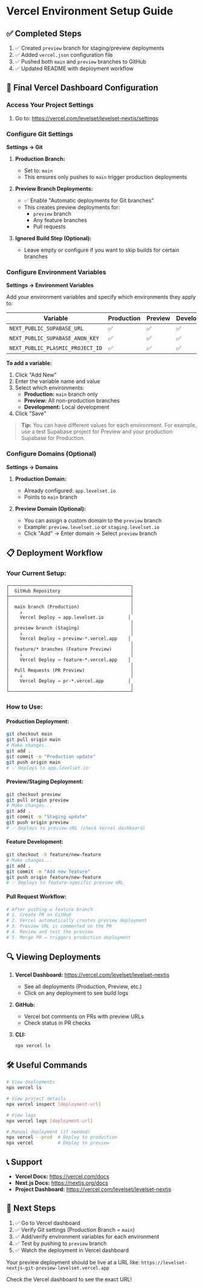 # Vercel Environment Setup Guide

## ✅ Completed Steps

1. ✅ Created `preview` branch for staging/preview deployments
2. ✅ Added `vercel.json` configuration file
3. ✅ Pushed both `main` and `preview` branches to GitHub
4. ✅ Updated README with deployment workflow

## 🚀 Final Vercel Dashboard Configuration

### Access Your Project Settings

1. Go to: https://vercel.com/levelset/levelset-nextjs/settings

### Configure Git Settings

**Settings → Git**

1. **Production Branch:**
   - Set to: `main`
   - This ensures only pushes to `main` trigger production deployments

2. **Preview Branch Deployments:**
   - ✅ Enable "Automatic deployments for Git branches"
   - This creates preview deployments for:
     - `preview` branch
     - Any feature branches
     - Pull requests

3. **Ignored Build Step (Optional):**
   - Leave empty or configure if you want to skip builds for certain branches

### Configure Environment Variables

**Settings → Environment Variables**

Add your environment variables and specify which environments they apply to:

| Variable | Production | Preview | Development |
|----------|-----------|---------|-------------|
| `NEXT_PUBLIC_SUPABASE_URL` | ✅ | ✅ | ✅ |
| `NEXT_PUBLIC_SUPABASE_ANON_KEY` | ✅ | ✅ | ✅ |
| `NEXT_PUBLIC_PLASMIC_PROJECT_ID` | ✅ | ✅ | ✅ |

**To add a variable:**
1. Click "Add New"
2. Enter the variable name and value
3. Select which environments:
   - **Production:** `main` branch only
   - **Preview:** All non-production branches
   - **Development:** Local development
4. Click "Save"

> **Tip:** You can have different values for each environment. For example, use a test Supabase project for Preview and your production Supabase for Production.

### Configure Domains (Optional)

**Settings → Domains**

1. **Production Domain:**
   - Already configured: `app.levelset.io`
   - Points to `main` branch

2. **Preview Domain (Optional):**
   - You can assign a custom domain to the `preview` branch
   - Example: `preview.levelset.io` or `staging.levelset.io`
   - Click "Add" → Enter domain → Select `preview` branch

## 📋 Deployment Workflow

### Your Current Setup:

```
┌─────────────────────────────────────────────┐
│  GitHub Repository                          │
├─────────────────────────────────────────────┤
│                                             │
│  main branch (Production)                   │
│    ↓                                        │
│    Vercel Deploy → app.levelset.io         │
│                                             │
│  preview branch (Staging)                   │
│    ↓                                        │
│    Vercel Deploy → preview-*.vercel.app    │
│                                             │
│  feature/* branches (Feature Preview)       │
│    ↓                                        │
│    Vercel Deploy → feature-*.vercel.app    │
│                                             │
│  Pull Requests (PR Preview)                 │
│    ↓                                        │
│    Vercel Deploy → pr-*.vercel.app         │
│                                             │
└─────────────────────────────────────────────┘
```

### How to Use:

#### Production Deployment:
```bash
git checkout main
git pull origin main
# Make changes...
git add .
git commit -m "Production update"
git push origin main
# ✅ Deploys to app.levelset.io
```

#### Preview/Staging Deployment:
```bash
git checkout preview
git pull origin preview
# Make changes...
git add .
git commit -m "Staging update"
git push origin preview
# ✅ Deploys to preview URL (check Vercel dashboard)
```

#### Feature Development:
```bash
git checkout -b feature/new-feature
# Make changes...
git add .
git commit -m "Add new feature"
git push origin feature/new-feature
# ✅ Deploys to feature-specific preview URL
```

#### Pull Request Workflow:
```bash
# After pushing a feature branch
# 1. Create PR on GitHub
# 2. Vercel automatically creates preview deployment
# 3. Preview URL is commented on the PR
# 4. Review and test the preview
# 5. Merge PR → triggers production deployment
```

## 🔍 Viewing Deployments

1. **Vercel Dashboard:** https://vercel.com/levelset/levelset-nextjs
   - See all deployments (Production, Preview, etc.)
   - Click on any deployment to see build logs

2. **GitHub:**
   - Vercel bot comments on PRs with preview URLs
   - Check status in PR checks

3. **CLI:**
   ```bash
   npx vercel ls
   ```

## 🛠️ Useful Commands

```bash
# View deployments
npx vercel ls

# View project details
npx vercel inspect [deployment-url]

# View logs
npx vercel logs [deployment-url]

# Manual deployment (if needed)
npx vercel --prod  # Deploy to production
npx vercel         # Deploy to preview
```

## 📞 Support

- **Vercel Docs:** https://vercel.com/docs
- **Next.js Docs:** https://nextjs.org/docs
- **Project Dashboard:** https://vercel.com/levelset/levelset-nextjs

## 🎯 Next Steps

1. ✅ Go to Vercel dashboard
2. ✅ Verify Git settings (Production Branch = `main`)
3. ✅ Add/verify environment variables for each environment
4. ✅ Test by pushing to `preview` branch
5. ✅ Watch the deployment in Vercel dashboard

Your preview deployment should be live at a URL like:
`https://levelset-nextjs-git-preview-levelset.vercel.app`

Check the Vercel dashboard to see the exact URL!

